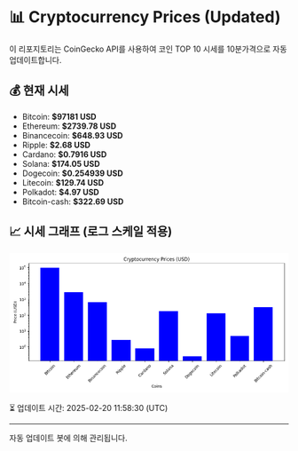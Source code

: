 
# 📊 Cryptocurrency Prices (Updated)

이 리포지토리는 CoinGecko API를 사용하여 코인 TOP 10 시세를 10분가격으로 자동 업데이트합니다.

## 💰 현재 시세
- Bitcoin: **$97181 USD**
- Ethereum: **$2739.78 USD**
- Binancecoin: **$648.93 USD**
- Ripple: **$2.68 USD**
- Cardano: **$0.7916 USD**
- Solana: **$174.05 USD**
- Dogecoin: **$0.254939 USD**
- Litecoin: **$129.74 USD**
- Polkadot: **$4.97 USD**
- Bitcoin-cash: **$322.69 USD**

## 📈 시세 그래프 (로그 스케일 적용)
![Crypto Prices](crypto_prices.png)

⏳ 업데이트 시간: 2025-02-20 11:58:30 (UTC)

---
자동 업데이트 봇에 의해 관리됩니다.
